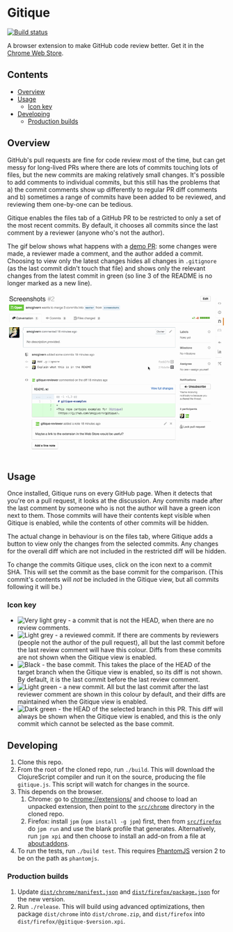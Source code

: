 # Gitique

[![Build status](https://travis-ci.org/smcgivern/gitique.svg?branch=master)][travis]

A browser extension to make GitHub code review better. Get it in the
[Chrome Web Store][webstore].

## Contents

* [Overview](#overview)
* [Usage](#usage)
  * [Icon key](#icon-key)
* [Developing](#developing)
  * [Production builds](#production-builds)

## Overview

GitHub's pull requests are fine for code review most of the time, but can get messy for
long-lived PRs where there are lots of commits touching lots of files, but the new commits
are making relatively small changes. It's possible to add comments to individual commits,
but this still has the problems that a) the commit comments show up differently to regular
PR diff comments and b) sometimes a range of commits have been added to be reviewed, and
reviewing them one-by-one can be tedious.

Gitique enables the files tab of a GitHub PR to be restricted to only a set of the most
recent commits. By default, it chooses all commits since the last comment by a reviewer
(anyone who's not the author).

The gif below shows what happens with a [demo PR][demo-pr]: some changes were made, a
reviewer made a comment, and the author added a commit. Choosing to view only the latest
changes hides all changes in `.gitignore` (as the last commit didn't touch that file) and
shows only the relevant changes from the latest commit in green (so line 3 of the README
is no longer marked as a new line).

[![Demo gif](/doc/demo.gif)][demo-pr]

## Usage

Once installed, Gitique runs on every GitHub page. When it detects that you're on a pull
request, it looks at the discussion. Any commits made after the last comment by someone
who is not the author will have a green icon next to them. Those commits will have their
contents kept visible when Gitique is enabled, while the contents of other commits will be
hidden.

The actual change in behaviour is on the files tab, where Gitique adds a button to view
only the changes from the selected commits. Any changes for the overall diff which are not
included in the restricted diff will be hidden.

To change the commits Gitique uses, click on the icon next to a commit SHA. This will set
the commit as the base commit for the comparison. (This commit's contents will _not_ be
included in the Gitique view, but all commits following it will be.)

### Icon key

* ![Very light grey](https://cdn.rawgit.com/smcgivern/gitique/v0.2.0-screenshots/doc/icons/default.svg) -
  a commit that is not the HEAD, when there are no review comments.
* ![Light grey](https://cdn.rawgit.com/smcgivern/gitique/v0.2.0-screenshots/doc/icons/reviewed.svg) -
  a reviewed commit. If there are comments by reviewers (people not the author of the pull
  request), all but the last commit before the last review comment will have this
  colour. Diffs from these commits are not shown when the Gitique view is enabled.
* ![Black](https://cdn.rawgit.com/smcgivern/gitique/v0.2.0-screenshots/doc/icons/base.svg) -
  the base commit. This takes the place of the HEAD of the target branch when the Gitique
  view is enabled, so its diff is not shown. By default, it is the last commit before the
  last review comment.
* ![Light green](https://cdn.rawgit.com/smcgivern/gitique/v0.2.0-screenshots/doc/icons/new.svg) -
  a new commit. All but the last commit after the last reviewer comment are shown in this
  colour by default, and their diffs are maintained when the Gitique view is enabled.
* ![Dark green](https://cdn.rawgit.com/smcgivern/gitique/v0.2.0-screenshots/doc/icons/head.svg) -
  the HEAD of the selected branch in this PR. This diff will always be shown when the
  Gitique view is enabled, and this is the only commit which cannot be selected as the
  base commit.

## Developing

1. Clone this repo.
2. From the root of the cloned repo, run `./build`. This will download the ClojureScript
   compiler and run it on the source, producing the file `gitique.js`. This script will
   watch for changes in the source.
3. This depends on the browser.
   1. Chrome: go to [chrome://extensions/](chrome://extensions/) and choose to load an
      unpacked extension, then point to the [`src/chrome`](src/chrome) directory in the
      cloned repo.
   2. Firefox: install `jpm` (`npm install -g jpm`) first, then from
      [`src/firefox`](src/firefox) do `jpm run` and use the blank profile that generates.
      Alternatively, run `jpm xpi` and then choose to install an add-on from a file at
      [about:addons](about:addons).
4. To run the tests, run `./build test`. This requires [PhantomJS](http://phantomjs.org/)
   version 2 to be on the path as `phantomjs`.

### Production builds

1. Update [`dist/chrome/manifest.json`](dist/chrome/manifest.json) and
   [`dist/firefox/package.json`](dist/firefox/package.json) for the new version.
2. Run `./release`. This will build using advanced optimizations, then package
   `dist/chrome` into `dist/chrome.zip`, and `dist/firefox` into
   `dist/firefox/@gitique-$version.xpi`.

[travis]: https://travis-ci.org/smcgivern/gitique
[webstore]: https://chrome.google.com/webstore/detail/gitique/mmjofndmajimmdkeejmmlfljclmghomk
[demo-pr]: https://github.com/smcgivern/gitique-examples/pull/2
